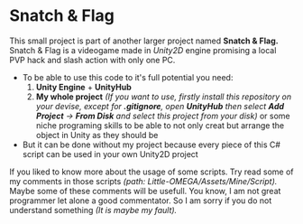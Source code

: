 # **Snatch & Flag**
This small project is part of another larger project named **Snatch & Flag.** Snatch & Flag is a videogame made in *Unity2D* engine promising a local PVP hack and slash action with only one PC.
- To be able to use this code to it's full potential you need:
  1. **Unity Engine** + **UnityHub**
  2. **My whole project** *(If you want to use, firstly install this repository on your devise, except for **.gitignore**, open **UnityHub** then select **Add Project** -> **From Disk** and select this project from your disk)* or some niche programing skills to be able to not only creat but arrange the object in Unity as they should be 
- But it can be done without my project because every piece of this C# script can be used in your own Unity2D project

If you liked to know more about the usage of some scripts. Try read some of my comments in those scripts *(path: Little-OMEGA/Assets/Mine/Script).* Maybe some of these comments will be usefull. You know, I am not great programmer let alone a good commentator. So I am sorry if you do not understand something *(It is maybe my fault).*
